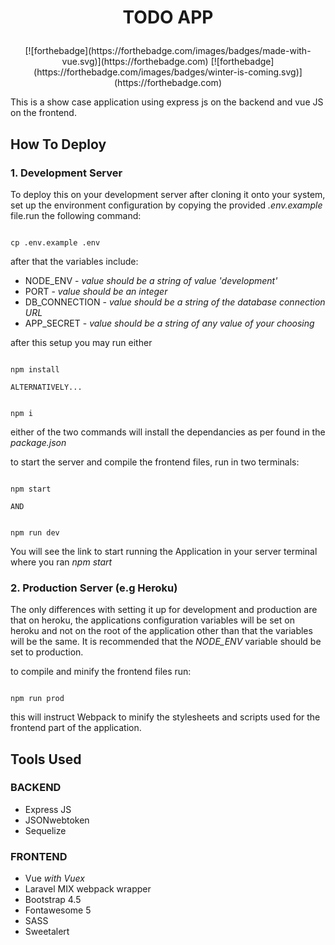 # <p align=center>TODO APP</p>

<div align=center> [![forthebadge](https://forthebadge.com/images/badges/made-with-vue.svg)](https://forthebadge.com) [![forthebadge](https://forthebadge.com/images/badges/winter-is-coming.svg)](https://forthebadge.com) </div>


This is a show case application using express js on the backend and vue JS on the frontend.

## How To Deploy

### 1. Development Server
To deploy this on your development server after cloning it onto your system, set up the environment configuration by copying the provided *.env.example* file.run the following command:

```git

cp .env.example .env

```

after that the variables include:
- NODE_ENV - *value should be a string of value 'development'*
- PORT - *value should be an integer*
- DB_CONNECTION - *value should be a string of the database connection URL*
- APP_SECRET - *value should be a string of any value of your choosing*

after this setup you may run either
```git

npm install 

```
    ALTERNATIVELY...

```git

npm i

```
either of the two commands will install the dependancies as per found in the *package.json*

to start the server and compile the frontend files, run in two terminals:

```git

npm start

```

    AND

```git

npm run dev

```

You will see the link to start running the Application in your server terminal where you ran *npm start*


### 2. Production Server (e.g Heroku)

The only differences with setting it up for development and production are that on heroku, the applications configuration variables will be set on heroku and not on the root of the application other than that the variables will be the same. It is recommended that the *NODE_ENV* variable should be set to production.

to compile and minify the frontend files run:
```git

npm run prod

```

this will instruct Webpack to minify the stylesheets and scripts used for the frontend part of the application.



## Tools Used

### BACKEND

- Express JS
- JSONwebtoken
- Sequelize

### FRONTEND

- Vue *with Vuex*
- Laravel MIX webpack wrapper
- Bootstrap 4.5
- Fontawesome 5
- SASS
- Sweetalert

